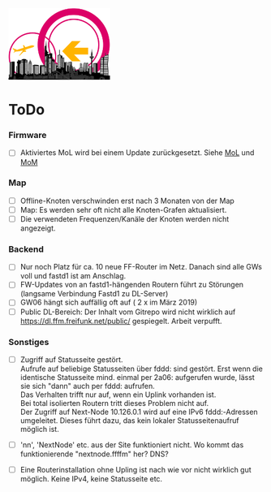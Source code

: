 ![Logo](https://raw.githubusercontent.com/oszilloskop/DiesUndDas/master/images/logo-ffm.png)  

# ToDo

### Firmware
- [ ] Aktiviertes MoL wird bei einem Update zurückgesetzt. Siehe [MoL](https://github.com/freifunk-gluon/gluon/blob/master/package/gluon-core/luasrc/lib/gluon/upgrade/220-interface-lan) und [MoM](https://github.com/freifunk-gluon/gluon/blob/master/package/gluon-core/luasrc/lib/gluon/upgrade/210-interface-wan) 

### Map
- [ ] Offline-Knoten verschwinden erst nach 3 Monaten von der Map
- [ ] Map: Es werden sehr oft nicht alle Knoten-Grafen aktualisiert.
- [ ] Die verwendeten Frequenzen/Kanäle der Knoten werden nicht angezeigt.

### Backend
- [ ] Nur noch Platz für ca. 10 neue FF-Router im Netz. Danach sind alle GWs voll und fastd1 ist am Anschlag.
- [ ] FW-Updates von an fastd1-hängenden Routern führt zu Störungen (langsame Verbindung Fastd1 zu DL-Server)
- [ ] GW06 hängt sich auffällig oft auf ( 2 x im März 2019)
- [ ] Public DL-Bereich: Der Inhalt vom Gitrepo wird nicht wirklich auf https://dl.ffm.freifunk.net/public/ gespiegelt. Arbeit verpufft. 
### Sonstiges
- [ ] Zugriff auf Statusseite gestört.  
Aufrufe auf beliebige Statusseiten über fddd: sind gestört. Erst wenn die identische Statusseite mind. einmal per 2a06: aufgerufen wurde, lässt sie sich "dann" auch per fddd: aufrufen.  
Das Verhalten trifft nur auf, wenn ein Uplink vorhanden ist.  
Bei total isolierten Routern tritt dieses Problem nicht auf.  
Der Zugriff auf Next-Node 10.126.0.1 wird auf eine IPv6 fddd:-Adressen umgeleitet. Dieses führt dazu, das kein lokaler Statusseitenaufruf möglich ist.
- [ ] 'nn', 'NextNode' etc. aus der Site funktioniert nicht. Wo kommt das funktionierende "nextnode.ffffm" her? DNS?
- [ ] Eine Routerinstallation ohne Upling ist nach wie vor nicht wirklich gut möglich. Keine IPv4, keine Statusseite etc.



